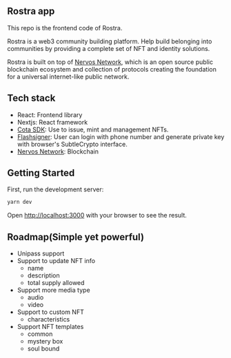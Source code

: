 ## Rostra app

This repo is the frontend code of Rostra.

Rostra is a web3 community building platform. Help build belonging into communities by providing a complete set of NFT and identity solutions.

Rostra is built on top of [Nervos Network](https://www.nervos.org/), which is an open source public blockchain ecosystem and collection of protocols creating the foundation for a universal internet-like public network.

## Tech stack
- React: Frontend library
- Nextjs: React framework
- [Cota SDK](https://github.com/nervina-labs/cota-sdk-js): Use to issue, mint and management NFTs.
- [Flashsigner](https://github.com/nervina-labs/flashsigner-sdk-js): User can login with phone number and generate private key with browser's SubtleCrypto interface.
- [Nervos Network](https://www.nervos.org/): Blockchain

## Getting Started

First, run the development server:

```bash
yarn dev
```

Open [http://localhost:3000](http://localhost:3000) with your browser to see the result.

## Roadmap(Simple yet powerful)
- Unipass support
- Support to update NFT info
	- name
	- description
	- total supply allowed
- Support more media type
	- audio
	- video
- Support to custom NFT
	- characteristics
- Support NFT templates
	- common
	- mystery box
	- soul bound
